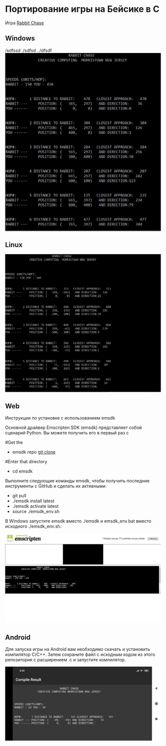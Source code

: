 # Портирование игры на Бейсике в C
Игра [Rabbit Chase](https://www.atariarchives.org/morebasicgames/showpage.php?page=132)

## Windows
/sdfssd
./sdfsd
../dfsdf
![Alt-текст](https://raw.githubusercontent.com/ADkii-q/GAME-C/main/screen/win.png)

## Linux
![Alt-текст](https://raw.githubusercontent.com/ADkii-q/GAME-C/main/screen/gcc.png)

## Web
Инструкции по установке с использованием emsdk

Основной драйвер Emscripten SDK (emsdk) представляет собой сценарий Python. Вы можете получить его в первый раз с

#Get the 
* emsdk repo
[git clone](https://github.com/emscripten-core/emsdk.git)

#Enter that directory
* cd emsdk

Выполните следующие команды emsdk, чтобы получить последние инструменты с GitHub и сделать их активными:
* git pull
* ./emsdk install latest
* ./emsdk activate latest
* source ./emsdk_env.sh

В Windows запустите emsdk вместо ./emsdk и emsdk_env.bat вместо исходного ./emsdk_env.sh.

![Alt-текст](https://raw.githubusercontent.com/ADkii-q/GAME-C/main/screen/web.png)
## Android
Для запуска игры на Android вам необходимо скачать и установить компилятор C/C++. Затем сохраните файл с исходным кодом из этого репозитория с расширением .c и запустите компилятор.

![Alt-текст](https://github.com/ADkii-q/GAME-C/blob/main/screen/Screen.c.png?raw=true)
